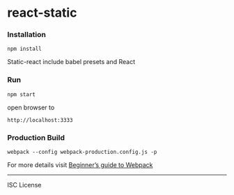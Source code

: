 # react-static

### Installation

```
npm install
```

Static-react include babel presets and React

### Run

```
npm start
```

open browser to
```
http://localhost:3333
```

### Production Build
```
webpack --config webpack-production.config.js -p
```

For more details visit [Beginner’s guide to Webpack](//medium.com/@dabit3/beginner-s-guide-to-webpack-b1f1a3638460#.7a2tcpsfm)

---

ISC License
